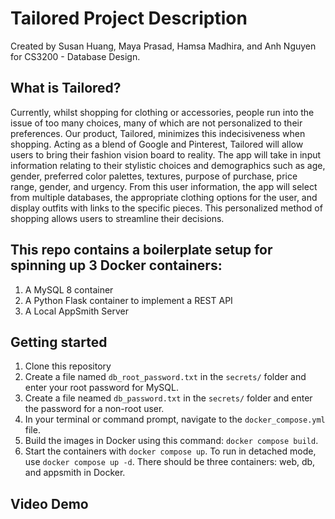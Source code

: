 # Tailored Project Description

Created by Susan Huang, Maya Prasad, Hamsa Madhira, and Anh Nguyen for CS3200 - Database Design.

## What is Tailored?
Currently, whilst shopping for clothing or accessories, people run into the issue of too many choices, many of which are not personalized to their preferences. Our product, Tailored, minimizes this indecisiveness when shopping. Acting as a blend of Google and Pinterest, Tailored will allow users to bring their fashion vision board to reality. The app will take in input information relating to their stylistic choices and demographics such as age, gender, preferred color palettes, textures, purpose of purchase, price range, gender, and urgency. From this user information, the app will select from multiple databases, the appropriate clothing options for the user, and display outfits with links to the specific pieces. This personalized method of shopping allows users to streamline their decisions.

## This repo contains a boilerplate setup for spinning up 3 Docker containers:
1. A MySQL 8 container
2. A Python Flask container to implement a REST API
3. A Local AppSmith Server

## Getting started
1. Clone this repository
2. Create a file named `db_root_password.txt` in the `secrets/` folder and enter your root password for MySQL.
3. Create a file neamed `db_password.txt` in the `secrets/` folder and enter the password for a non-root user.
4. In your terminal or command prompt, navigate to the `docker_compose.yml` file.
5. Build the images in Docker using this command: `docker compose build`.
6. Start the containers with `docker compose up`. To run in detached mode, use `docker compose up -d`. There should be three containers: web, db, and appsmith in Docker.

## Video Demo


 




